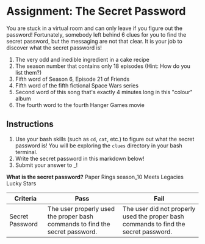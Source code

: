 # Assignment: The Secret Password

You are stuck in a virtual room and can only leave if you figure out the password! Fortunately, somebody left behind 6 clues for you to find the secret password, but the messaging are not that clear. It is your job to discover what the secret password is!

1. The very odd and inedible ingredient in a cake recipe
2. The season number that contains only 18 episodes (Hint: How do you list them?)
3. Fifth word of Season 6, Episode 21 of Friends
4. Fifth word of the fifth fictional Space Wars series
5. Second word of this song that's exactly 4 minutes long in this "colour" album
6. The fourth word to the fourth Hanger Games movie

## Instructions
1. Use your bash skills (such as `cd`, `cat`, etc.) to figure out what the secret password is! You will be exploring the `clues` directory in your bash terminal.
2. Write the secret password in this markdown below!
3. Submit your answer to _!

**What is the secret password?**
Paper Rings season_10 Meets Legacies Lucky Stars


|Criteria|Pass|Fail|
|---|---|---|
|Secret Password|The user properly used the proper bash commands to find the secret password.|The user did not properly used the proper bash commands to find the secret password.|
